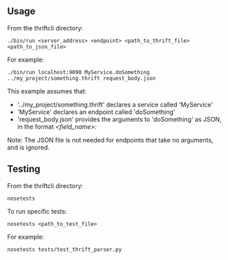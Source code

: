 ## Usage

From the thriftcli directory:

```
./bin/run <server_address> <endpoint> <path_to_thrift_file> <path_to_json_file>
```

For example:

```
./bin/run localhost:9090 MyService.doSomething ../my_project/something.thrift request_body.json
```

This example assumes that:

- '.\./my_project/something.thrift' declares a service called 'MyService'
- 'MyService' declares an endpoint called 'doSomething'
- 'request_body.json' provides the arguments to 'doSomething' as JSON, in the format _<field_name>: <value>_

Note: The JSON file is not needed for endpoints that take no arguments, and is ignored.

## Testing

From the thriftcli directory:

```
nosetests
```

To run specific tests:

```
nosetests <path_to_test_file>
```

For example:

```
nosetests tests/test_thrift_parser.py
```
